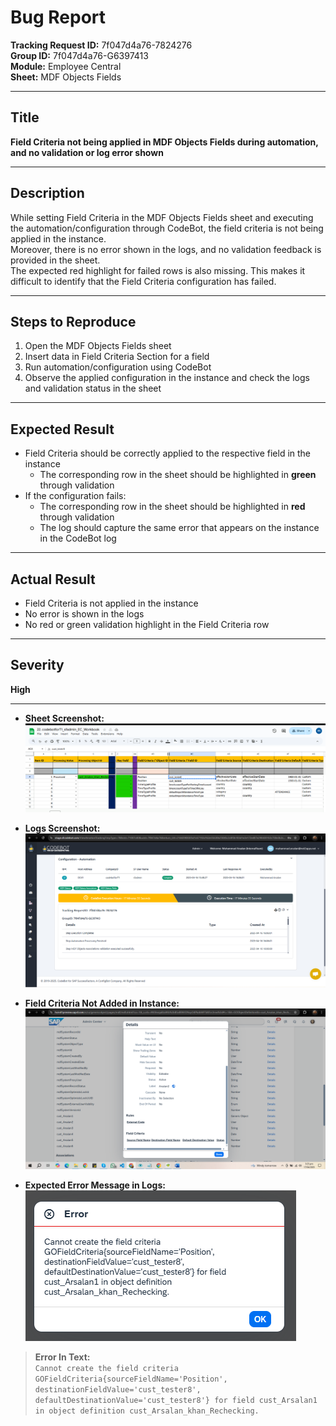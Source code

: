 # Bug Report

**Tracking Request ID:** 7f047d4a76-7824276  
**Group ID:** 7f047d4a76-G6397413  
**Module:** Employee Central  
**Sheet:** MDF Objects Fields

---

## Title
**Field Criteria not being applied in MDF Objects Fields during automation, and no validation or log error shown**

---

## Description
While setting Field Criteria in the MDF Objects Fields sheet and executing the automation/configuration through CodeBot, the field criteria is not being applied in the instance.  
Moreover, there is no error shown in the logs, and no validation feedback is provided in the sheet.  
The expected red highlight for failed rows is also missing. This makes it difficult to identify that the Field Criteria configuration has failed.

---

## Steps to Reproduce
1. Open the MDF Objects Fields sheet  
2. Insert data in Field Criteria Section for a field  
3. Run automation/configuration using CodeBot  
4. Observe the applied configuration in the instance and check the logs and validation status in the sheet  

---

## Expected Result
- Field Criteria should be correctly applied to the respective field in the instance  
  - The corresponding row in the sheet should be highlighted in **green** through validation  
- If the configuration fails:  
  - The corresponding row in the sheet should be highlighted in **red** through validation  
  - The log should capture the same error that appears on the instance in the CodeBot log  

---

## Actual Result
- Field Criteria is not applied in the instance  
- No error is shown in the logs  
- No red or green validation highlight in the Field Criteria row  

---

## Severity
**High**

---

- **Sheet Screenshot:**  
  ![Sheet Screenshot](Bug%201/sheet.png)

- **Logs Screenshot:**  
  ![Logs Screenshot](Bug%201/logs.png)

- **Field Criteria Not Added in Instance:**  
  ![Field Criteria Error](Bug%201/criteria_not_added.png)

- **Expected Error Message in Logs:**  
  ![Expected Error in Logs](Bug%201/expected_error.png)

> **Error In Text:**  
> `Cannot create the field criteria GOFieldCriteria{sourceFieldName='Position', destinationFieldValue='cust_tester8', defaultDestinationValue='cust_tester8'} for field cust_Arsalan1 in object definition cust_Arsalan_khan_Rechecking.`
